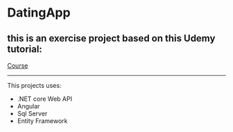 # DatingApp

## this is an exercise project based on this Udemy tutorial:

[Course](https://www.udemy.com/course/build-an-app-with-aspnet-core-and-angular-from-scratch/learn/lecture/22400826?start=165#learning-tools)

---

This projects uses:

- .NET core Web API
- Angular 
- Sql Server
- Entity Framework

